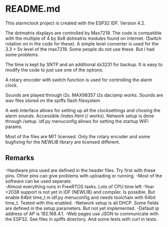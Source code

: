 # README.md
This alarmclock project is created with the ESP32 IDF. Version 4.2. 

The dotmatrix displays are controlled by Max7219. The code is compatible with the multiple of 4 by 8x8 dotmatrix modules found on internet. (Switch rotation on in the code for these). A simple level converter is used for the 3.3 > 5v level of the max7219. Some people do not use these. But I had some problems.

The time is kept by SNTP and an additional ds3231 for backup. It is easy to modify the code to just use one of the options. 

A rotary encoder with switch function is used for controlling the alarm clock. 

Sounds are played through i2s. MAX98357 i2s dac/amp works. Sounds are wav files stored on the spiffs flash filesystem

A web interface allows for setting up all the clocksettings and chosing the alarm sounds.  Accessible /index.html (/ works). Network setup is done through /setup. idf.py menuconfig allows for setting the startup WiFi params. 

Most of the files are MIT licensed. Only the rotary encoder and some bugfixing for the NEWLIB library are licensed different. 

## Remarks
-Hardware pins used are defined in the header files. Try first with these pins. Other pins can give problems with uploading or running. 
-Most of the software can be used seperate.  
-Almost everything runs in FreeRTOS tasks. Lots of CPU time left
-Year >2038 support is not yet in IDF (NEWLIB) and compiler. Is possible. But enable 64bit time_t in idf.py menuconfig and needs toolchain with 64bit time_t. Tested with this enabled. 
-Network setup is all DHCP. Some fields are defined in the setup parameters. But not yet implemented.
-Default ip address of AP is 192.168.4.1.
-Web pages use JSON to communicate with the ESP32. See files in spiffs directory. And some tests with curl in tests.




